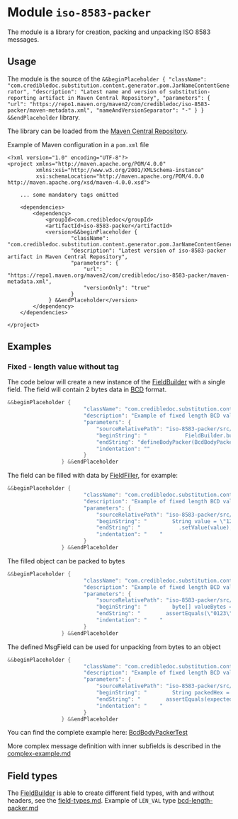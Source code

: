 # Module `iso-8583-packer`

The module is a library for creation, packing and unpacking ISO 8583 messages.

## Usage
The module is the source of the `&&beginPlaceholder {
                                          "className": "com.credibledoc.substitution.content.generator.pom.JarNameContentGenerator",
                                          "description": "Latest name and version of substitution-reporting artifact in Maven Central Repository",
                                          "parameters": {
                                              "url": "https://repo1.maven.org/maven2/com/credibledoc/iso-8583-packer/maven-metadata.xml",
                                              "nameAndVersionSeparator": "-"
                                          }
                                   } &&endPlaceholder` library.

The library can be loaded from the [Maven Central Repository](https://mvnrepository.com/artifact/com.credibledoc/iso-8583-packer).

Example of Maven configuration in a `pom.xml` file

    <?xml version="1.0" encoding="UTF-8"?>
    <project xmlns="http://maven.apache.org/POM/4.0.0"
             xmlns:xsi="http://www.w3.org/2001/XMLSchema-instance"
             xsi:schemaLocation="http://maven.apache.org/POM/4.0.0 http://maven.apache.org/xsd/maven-4.0.0.xsd">
    
        ... some mandatory tags omitted
    
        <dependencies>
            <dependency>
                <groupId>com.credibledoc</groupId>
                <artifactId>iso-8583-packer</artifactId>
                <version>&&beginPlaceholder {
                        "className": "com.credibledoc.substitution.content.generator.pom.JarNameContentGenerator",
                        "description": "Latest version of iso-8583-packer artifact in Maven Central Repository",
                        "parameters": {
                            "url": "https://repo1.maven.org/maven2/com/credibledoc/iso-8583-packer/maven-metadata.xml",
                            "versionOnly": "true"
                        }
                 } &&endPlaceholder</version>
            </dependency>
        </dependencies>
    
    </project>

## Examples

### Fixed - length value without tag

The code below will create a new instance of the [FieldBuilder](https://github.com/credibledoc/credible-doc/blob/master/iso-8583-packer/src/main/java/com/credibledoc/iso8583packer/FieldBuilder.java) with a single field.
The field will contain 2 bytes data in [BCD](https://en.wikipedia.org/wiki/Binary-coded_decimal) format.

```Java
&&beginPlaceholder {
                        "className": "com.credibledoc.substitution.content.generator.code.SourceContentGenerator",
                        "description": "Example of fixed length BCD value definition",
                        "parameters": {
                            "sourceRelativePath": "iso-8583-packer/src/test/java/com/credibledoc/iso8583packer/bcd/BcdBodyPackerTest.java",
                            "beginString": "            FieldBuilder.builder(MsgFieldType.VAL)",
                            "endString": "defineBodyPacker(BcdBodyPacker.leftPadding0());",
                            "indentation": ""
                        }
                 } &&endPlaceholder
```

The field can be filled with data by [FieldFiller](https://github.com/credibledoc/credible-doc/blob/master/iso-8583-packer/src/main/java/com/credibledoc/iso8583packer/FieldFiller.java),
for example:
```Java
&&beginPlaceholder {
                        "className": "com.credibledoc.substitution.content.generator.code.SourceContentGenerator",
                        "description": "Example of fixed length BCD value filling",
                        "parameters": {
                            "sourceRelativePath": "iso-8583-packer/src/test/java/com/credibledoc/iso8583packer/bcd/BcdBodyPackerTest.java",
                            "beginString": "        String value = \"123\";",
                            "endString": "            .setValue(value);",
                            "indentation": "    "
                        }
                 } &&endPlaceholder
```

The filled object can be packed to bytes
```Java
&&beginPlaceholder {
                        "className": "com.credibledoc.substitution.content.generator.code.SourceContentGenerator",
                        "description": "Example of fixed length BCD value packing",
                        "parameters": {
                            "sourceRelativePath": "iso-8583-packer/src/test/java/com/credibledoc/iso8583packer/bcd/BcdBodyPackerTest.java",
                            "beginString": "        byte[] valueBytes = fieldFiller.pack();",
                            "endString": "        assertEquals(\"0123\", bytesHex);",
                            "indentation": "    "
                        }
                 } &&endPlaceholder
```

The defined MsgField can be used for unpacking from bytes to an object
```Java
&&beginPlaceholder {
                        "className": "com.credibledoc.substitution.content.generator.code.SourceContentGenerator",
                        "description": "Example of fixed length BCD value unpacking",
                        "parameters": {
                            "sourceRelativePath": "iso-8583-packer/src/test/java/com/credibledoc/iso8583packer/bcd/BcdBodyPackerTest.java",
                            "beginString": "        String packedHex = \"0456\";",
                            "endString": "        assertEquals(expectedValue, unpackedValue);",
                            "indentation": "    "
                        }
                 } &&endPlaceholder
```

You can find the complete example here: [BcdBodyPackerTest](https://github.com/credibledoc/credible-doc/blob/master/iso-8583-packer/src/test/java/com/credibledoc/iso8583packer/bcd/BcdBodyPackerTest.java)

More complex message definition with inner subfields is described in the [complex-example.md](doc/complex-example.md)

## Field types
The [FieldBuilder](https://github.com/credibledoc/credible-doc/blob/master/iso-8583-packer/src/main/java/com/credibledoc/iso8583packer/FieldBuilder.java)
is able to create different field types, with and without headers, see the [field-types.md](doc/field-types.md).
Example of `LEN_VAL` type [bcd-length-packer.md](bcd/bcd-length-packer.md)